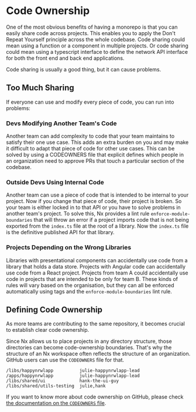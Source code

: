 # Code Ownership

One of the most obvious benefits of having a monorepo is that you can easily share code across projects. This enables you to apply the Don't Repeat Yourself principle across the whole codebase. Code sharing could mean using a function or a component in multiple projects. Or code sharing could mean using a typescript interface to define the network API interface for both the front end and back end applications.

Code sharing is usually a good thing, but it can cause problems.

## Too Much Sharing

If everyone can use and modify every piece of code, you can run into problems:

### Devs Modifying Another Team's Code

Another team can add complexity to code that your team maintains to satisfy their one use case. This adds an extra burden on you and may make it difficult to adapt that piece of code for other use cases. This can be solved by using a CODEOWNERS file that explicit defines which people in an organization need to approve PRs that touch a particular section of the codebase.

### Outside Devs Using Internal Code

Another team can use a piece of code that is intended to be internal to your project. Now if you change that piece of code, their project is broken. So your team is either locked in to that API or you have to solve problems in another team's project. To solve this, Nx provides a lint rule `enforce-module-boundaries` that will throw an error if a project imports code that is not being exported from the `index.ts` file at the root of a library. Now the `index.ts` file is the definitive published API for that library.

### Projects Depending on the Wrong Libraries

Libraries with presentational components can accidentally use code from a library that holds a data store. Projects with Angular code can accidentally use code from a React project. Projects from team A could accidentally use code in projects that are intended to be only for team B. These kinds of rules will vary based on the organisation, but they can all be enforced automatically using tags and the `enforce-module-boundaries` lint rule.

## Defining Code Ownership

As more teams are contributing to the same repository, it becomes crucial to establish clear code ownership.

Since Nx allows us to place projects in any directory structure, those directories can become code-ownership boundaries. That's
why the structure of an Nx workspace often reflects the structure of an organization. GitHub users can use
the `CODEOWNERS` file for that.

```plaintext
/libs/happynrwlapp          julie-happynrwlapp-lead
/apps/happynrwlapp          julie-happynrwlapp-lead
/libs/shared/ui             hank-the-ui-guy
/libs/shared/utils-testing  julie,hank
```

If you want to know more about code ownership on GitHub, please
check [the documentation on the `CODEOWNERS` file](https://docs.github.com/en/repositories/managing-your-repositorys-settings-and-features/customizing-your-repository/about-code-owners).
